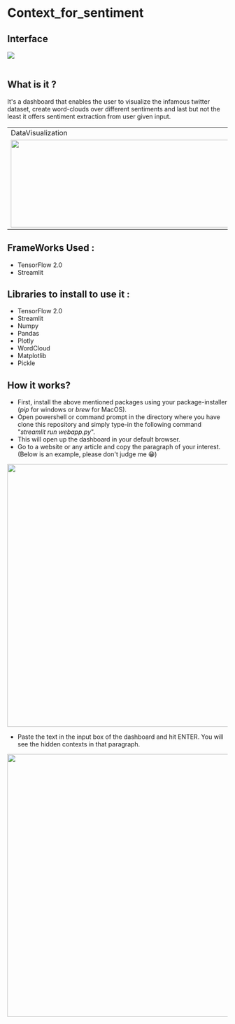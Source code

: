 # Context_for_sentiment

## Interface 
![](https://user-images.githubusercontent.com/56304060/97831741-f0a7e680-1cf6-11eb-949a-8f80eaf17abd.png)
<br></br>
## What is it ?

It's a dashboard that enables the user to visualize the infamous twitter dataset, create word-clouds over different sentiments and last but not the least it offers sentiment extraction from user given input.

<table>
  <tr>
    <td>DataVisualization</td>
     <td>WordCloud</td>
  </tr>
  <tr>
    <td><img src="https://user-images.githubusercontent.com/56304060/97831700-d968f900-1cf6-11eb-8193-50d813c5cfc3.png" width=500 height=200></td>
    <td><img src="https://user-images.githubusercontent.com/56304060/97831697-d79f3580-1cf6-11eb-878c-803199fd3183.png" width=500 height=200></td>
  </tr>
 </table>


## FrameWorks Used : 
* TensorFlow 2.0 
* Streamlit

## Libraries to install to use it :
* TensorFlow 2.0 
* Streamlit
* Numpy
* Pandas
* Plotly
* WordCloud
* Matplotlib
* Pickle

## How it works?
* First, install the above mentioned packages using your package-installer (*pip* for windows or *brew* for MacOS).
* Open powershell or command prompt in the directory where you have clone this repository and simply type-in the following command "*streamlit run webapp.py*".
* This will open up the dashboard in your default browser. 
* Go to a website or any article and copy the paragraph of your interest. (Below is an example, please don't judge me 😁)

<img src="https://user-images.githubusercontent.com/56304060/97831677-c5bd9280-1cf6-11eb-8da2-503881993c89.png" width=1000 height=600>

* Paste the text in the input box of the dashboard and hit ENTER. You will see the hidden contexts in that paragraph.
<img src="https://user-images.githubusercontent.com/56304060/97831571-6eb7bd80-1cf6-11eb-9434-2059ccd2e256.png" width=1000 height=600>

<br></br>

